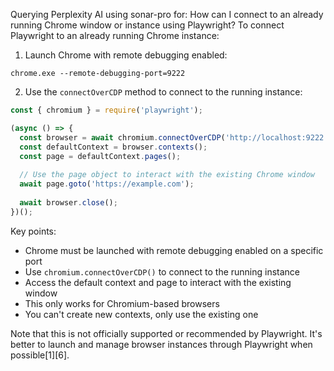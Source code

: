 Querying Perplexity AI using sonar-pro for: How can I connect to an already running Chrome window or instance using Playwright?
To connect Playwright to an already running Chrome instance:

1. Launch Chrome with remote debugging enabled:

```
chrome.exe --remote-debugging-port=9222
```

2. Use the `connectOverCDP` method to connect to the running instance:

```javascript
const { chromium } = require('playwright');

(async () => {
  const browser = await chromium.connectOverCDP('http://localhost:9222');
  const defaultContext = browser.contexts();
  const page = defaultContext.pages();
  
  // Use the page object to interact with the existing Chrome window
  await page.goto('https://example.com');
  
  await browser.close();
})();
```

Key points:

- Chrome must be launched with remote debugging enabled on a specific port
- Use `chromium.connectOverCDP()` to connect to the running instance
- Access the default context and page to interact with the existing window
- This only works for Chromium-based browsers
- You can't create new contexts, only use the existing one

Note that this is not officially supported or recommended by Playwright. It's better to launch and manage browser instances through Playwright when possible[1][6].